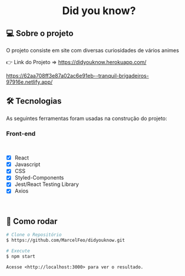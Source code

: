 <h1 align="center">Did you know?
</h1>

## 💻 Sobre o projeto

O projeto consiste em site com diversas curiosidades de vários animes

👉 Link do Projeto => https://didyouknow.herokuapp.com/

https://62aa708ff3e87a02ac6e91eb--tranquil-brigadeiros-97916e.netlify.app/

## 🛠 Tecnologias

As seguintes ferramentas foram usadas na construção do projeto:

### **Front-end**

<br>

- [x] React
- [x] Javascript
- [x] CSS
- [x] Styled-Components
- [x] Jest/React Testing Library 
- [x] Axios

<br>

## 👷 Como rodar

```bash
# Clone o Repositório
$ https://github.com/MarcelFeo/didyouknow.git
```

```bash
# Execute
$ npm start
```

```
Acesse <http://localhost:3000> para ver o resultado.
```
